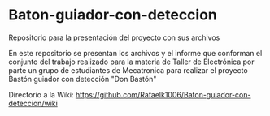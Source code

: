 # Baton-guiador-con-deteccion
Repositorio para la presentación del proyecto con sus archivos

En este repositorio se presentan los archivos y el informe que conforman
el conjunto del trabajo realizado para la materia de Taller de Electrónica
por parte un grupo de estudiantes de Mecatronica para realizar el proyecto
Bastón guiador con detección "Don Bastón"


Directorio a la Wiki: https://github.com/Rafaelk1006/Baton-guiador-con-deteccion/wiki

